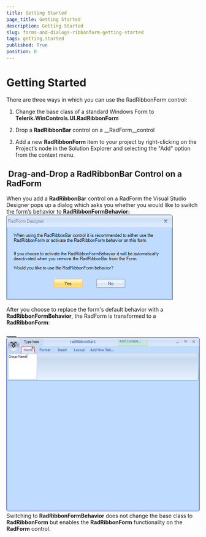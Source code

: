 ```yaml
---
title: Getting Started
page_title: Getting Started
description: Getting Started
slug: forms-and-dialogs-ribbonform-getting-started
tags: getting,started
published: True
position: 0
---
```


# Getting Started



There are three ways in which you can use the RadRibbonForm control:

1. Change the base class of a standard Windows Form to __Telerik.WinControls.UI.RadRibbonForm__

1. Drop a __RadRibbonBar__ control on a __RadForm__control
          

1. Add a new __RadRibbonForm__ item to your project by right-clicking on the Project’s node in the Solution Explorer and selecting the "Add" option from the context menu.
          

##  Drag-and-Drop a RadRibbonBar Control on a RadForm

When you add a __RadRibbonBar__ control on a RadForm the Visual Studio Designer pops up a dialog which asks you whether you would like to switch the form’s behavior to __RadRibbonFormBehavior:__![forms-and-dialogs-ribbonform-getting-started 001](images/forms-and-dialogs-ribbonform-getting-started001.png)



After you choose to replace the form's default behavior with a __RadRibbonFormBehavior__, the RadForm is transformed to a __RadRibbonForm__:

____ ![forms-and-dialogs-ribbonform-getting-started 002](images/forms-and-dialogs-ribbonform-getting-started002.png)Switching to __RadRibbonFormBehavior__ does not change the base class to __RadRibbonForm__ but enables the __RadRibbonForm__ functionality on the __RadForm__ control.


